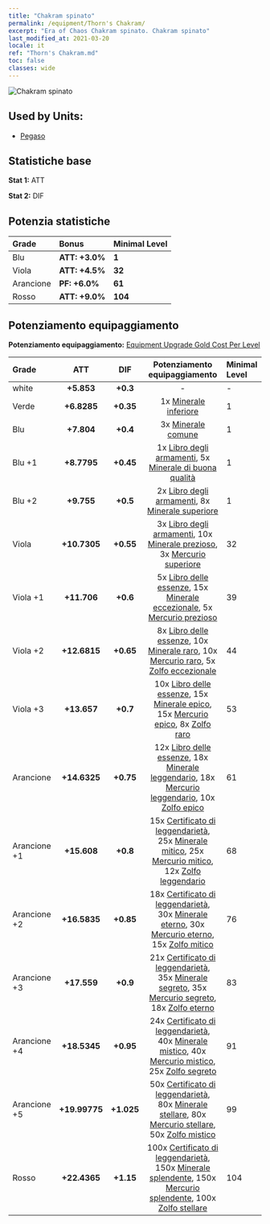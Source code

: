 ```yaml
---
title: "Chakram spinato"
permalink: /equipment/Thorn's Chakram/
excerpt: "Era of Chaos Chakram spinato. Chakram spinato"
last_modified_at: 2021-03-20
locale: it
ref: "Thorn's Chakram.md"
toc: false
classes: wide
---
```


  ![Chakram spinato](/images/e/e_2041.png)

## Used by Units:

* [Pegaso](/it/units/Pegasus/) 


## Statistiche base
 **Stat 1:** ATT

 **Stat 2:** DIF

## Potenzia statistiche

  |     Grade    |   Bonus | Minimal Level | 
  |:-------------|:--------|:--------------| 
  | Blu | **ATT: +3.0%** | **1** | 
  | Viola | **ATT: +4.5%** | **32** | 
  | Arancione | **PF: +6.0%** | **61** | 
  | Rosso | **ATT: +9.0%** | **104** | 


## Potenziamento equipaggiamento
 **Potenziamento equipaggiamento:** [Equipment Upgrade Gold Cost Per Level](/equipment/EquipmentUpgradeCostPerLevel/) 

  |          Grade      | ATT | DIF | Potenziamento equipaggiamento | Minimal Level |
  |:--------------------|:---------:|:---------:|:----------------:|:--------------|
  | white | **+5.853** | **+0.3** | - | - |
  | Verde | **+6.8285** | **+0.35** | 1x [Minerale inferiore](/it/Items/mat_1/) | 1 |
  | Blu | **+7.804** | **+0.4** | 3x [Minerale comune](/it/Items/mat_6/) | 1 |
  | Blu +1 | **+8.7795** | **+0.45** | 1x [Libro degli armamenti](/it/Items/mat_18/), 5x [Minerale di buona qualità](/it/Items/mat_12/) | 1 |
  | Blu +2 | **+9.755** | **+0.5** | 2x [Libro degli armamenti](/it/Items/mat_25/), 8x [Minerale superiore](/it/Items/mat_19/) | 1 |
  | Viola | **+10.7305** | **+0.55** | 3x [Libro degli armamenti](/it/Items/mat_32/), 10x [Minerale prezioso](/it/Items/mat_26/), 3x [Mercurio superiore](/it/Items/mat_21/) | 32 |
  | Viola +1 | **+11.706** | **+0.6** | 5x [Libro delle essenze](/it/Items/mat_39/), 15x [Minerale eccezionale](/it/Items/mat_33/), 5x [Mercurio prezioso](/it/Items/mat_28/) | 39 |
  | Viola +2 | **+12.6815** | **+0.65** | 8x [Libro delle essenze](/it/Items/mat_46/), 10x [Minerale raro](/it/Items/mat_40/), 10x [Mercurio raro](/it/Items/mat_42/), 5x [Zolfo eccezionale](/it/Items/mat_36/) | 44 |
  | Viola +3 | **+13.657** | **+0.7** | 10x [Libro delle essenze](/it/Items/mat_53/), 15x [Minerale epico](/it/Items/mat_47/), 15x [Mercurio epico](/it/Items/mat_49/), 8x [Zolfo raro](/it/Items/mat_43/) | 53 |
  | Arancione | **+14.6325** | **+0.75** | 12x [Libro delle essenze](/it/Items/mat_60/), 18x [Minerale leggendario](/it/Items/mat_54/), 18x [Mercurio leggendario](/it/Items/mat_56/), 10x [Zolfo epico](/it/Items/mat_50/) | 61 |
  | Arancione +1 | **+15.608** | **+0.8** | 15x [Certificato di leggendarietà](/it/Items/mat_67/), 25x [Minerale mitico](/it/Items/mat_61/), 25x [Mercurio mitico](/it/Items/mat_63/), 12x [Zolfo leggendario](/it/Items/mat_57/) | 68 |
  | Arancione +2 | **+16.5835** | **+0.85** | 18x [Certificato di leggendarietà](/it/Items/mat_74/), 30x [Minerale eterno](/it/Items/mat_68/), 30x [Mercurio eterno](/it/Items/mat_70/), 15x [Zolfo mitico](/it/Items/mat_64/) | 76 |
  | Arancione +3 | **+17.559** | **+0.9** | 21x [Certificato di leggendarietà](/it/Items/mat_81/), 35x [Minerale segreto](/it/Items/mat_75/), 35x [Mercurio segreto](/it/Items/mat_77/), 18x [Zolfo eterno](/it/Items/mat_71/) | 83 |
  | Arancione +4 | **+18.5345** | **+0.95** | 24x [Certificato di leggendarietà](/it/Items/mat_88/), 40x [Minerale mistico](/it/Items/mat_82/), 40x [Mercurio mistico](/it/Items/mat_84/), 25x [Zolfo segreto](/it/Items/mat_78/) | 91 |
  | Arancione +5 | **+19.99775** | **+1.025** | 50x [Certificato di leggendarietà](/it/Items/mat_95/), 80x [Minerale stellare](/it/Items/mat_89/), 80x [Mercurio stellare](/it/Items/mat_91/), 50x [Zolfo mistico](/it/Items/mat_85/) | 99 |
  | Rosso | **+22.4365** | **+1.15** | 100x [Certificato di leggendarietà](/it/Items/mat_102/), 150x [Minerale splendente](/it/Items/mat_96/), 150x [Mercurio splendente](/it/Items/mat_98/), 100x [Zolfo stellare](/it/Items/mat_92/) | 104 |

